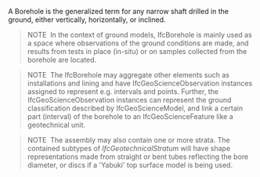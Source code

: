 A Borehole is the generalized term for any narrow shaft drilled in the ground, either vertically, horizontally, or inclined. 

> NOTE&nbsp; In the context of ground models, IfcBorehole is mainly used as a space where observations of the ground conditions are made, and results from tests in place (in-situ) or on samples collected from the borehole are located.

> NOTE&nbsp; The IfcBorehole may aggregate other elements such as installations and lining and have IfcGeoScienceObservation instances assigned to represent e.g. intervals and points. Further, the IfcGeoScienceObservation instances can represent the ground classification described by IfcGeoScienceModel, and link a certain part (interval) of the borehole to an IfcGeoScienceFeature like a geotechnical unit. 

> NOTE&nbsp; The assembly may also contain one or more strata. The contained subtypes of _IfcGeotechnicalStratum_ will have shape representations made from straight or bent tubes reflecting the bore diameter, or discs if a 'Yabuki' top surface model is being used.
